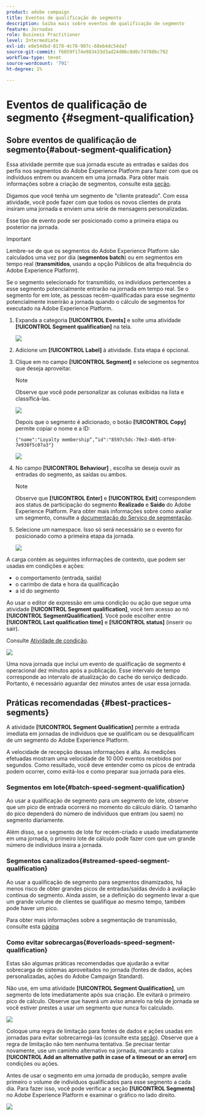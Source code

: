 ```yaml
---
product: adobe campaign
title: Eventos de qualificação de segmento
description: Saiba mais sobre eventos de qualificação de segmento
feature: Jornadas
role: Business Practitioner
level: Intermediate
exl-id: e8e54dbd-8178-4c70-907c-68eb4dc54da7
source-git-commit: f6059f174e983433d3ad24d06c0d0c74788bc792
workflow-type: tm+mt
source-wordcount: '791'
ht-degree: 1%

---
```


# Eventos de qualificação de segmento {#segment-qualification}

## Sobre eventos de qualificação de segmento{#about-segment-qualification}

Essa atividade permite que sua jornada escute as entradas e saídas dos perfis nos segmentos do Adobe Experience Platform para fazer com que os indivíduos entrem ou avancem em uma jornada. Para obter mais informações sobre a criação de segmentos, consulte esta [seção](../segment/about-segments.md).

Digamos que você tenha um segmento de &quot;cliente prateado&quot;. Com essa atividade, você pode fazer com que todos os novos clientes de prata insiram uma jornada e enviem uma série de mensagens personalizadas.

Esse tipo de evento pode ser posicionado como a primeira etapa ou posterior na jornada.

>[!IMPORTANT]
>
>Lembre-se de que os segmentos do Adobe Experience Platform são calculados uma vez por dia (**segmentos batch**) ou em segmentos em tempo real (**transmitidos**, usando a opção Públicos de alta frequência do Adobe Experience Platform).
>
>Se o segmento selecionado for transmitido, os indivíduos pertencentes a esse segmento potencialmente entrarão na jornada em tempo real. Se o segmento for em lote, as pessoas recém-qualificadas para esse segmento potencialmente inserirão a jornada quando o cálculo de segmentos for executado na Adobe Experience Platform.


1. Expanda a categoria **[!UICONTROL Events]** e solte uma atividade **[!UICONTROL Segment qualification]** na tela.

   ![](../assets/segment5.png)

1. Adicione um **[!UICONTROL Label]** à atividade. Esta etapa é opcional.

1. Clique em no campo **[!UICONTROL Segment]** e selecione os segmentos que deseja aproveitar.

   >[!NOTE]
   >
   >Observe que você pode personalizar as colunas exibidas na lista e classificá-las.

   ![](../assets/segment6.png)

   Depois que o segmento é adicionado, o botão **[!UICONTROL Copy]** permite copiar o nome e a ID:

   `{"name":"Loyalty membership“,”id":"8597c5dc-70e3-4b05-8fb9-7e938f5c07a3"}`

   ![](../assets/segment-copy.png)

1. No campo **[!UICONTROL Behaviour]** , escolha se deseja ouvir as entradas do segmento, as saídas ou ambos.

   >[!NOTE]
   >
   >Observe que **[!UICONTROL Enter]** e **[!UICONTROL Exit]** correspondem aos status de participação do segmento **Realizado** e **Saído** do Adobe Experience Platform. Para obter mais informações sobre como avaliar um segmento, consulte a [documentação do Serviço de segmentação](https://experienceleague.adobe.com/docs/experience-platform/segmentation/tutorials/evaluate-a-segment.html?lang=en#interpret-segment-results).

1. Selecione um namespace. Isso só será necessário se o evento for posicionado como a primeira etapa da jornada.

   ![](../assets/segment7.png)

A carga contém as seguintes informações de contexto, que podem ser usadas em condições e ações:

* o comportamento (entrada, saída)
* o carimbo de data e hora da qualificação
* a id do segmento

Ao usar o editor de expressão em uma condição ou ação que segue uma atividade **[!UICONTROL Segment qualification]**, você tem acesso ao nó **[!UICONTROL SegmentQualification]**. Você pode escolher entre **[!UICONTROL Last qualification time]** e **[!UICONTROL status]** (inserir ou sair).

Consulte [Atividade de condição](../building-journeys/condition-activity.md#about_condition).

![](../assets/segment8.png)

Uma nova jornada que inclui um evento de qualificação de segmento é operacional dez minutos após a publicação. Esse intervalo de tempo corresponde ao intervalo de atualização do cache do serviço dedicado. Portanto, é necessário aguardar dez minutos antes de usar essa jornada.

## Práticas recomendadas {#best-practices-segments}

A atividade **[!UICONTROL Segment Qualification]** permite a entrada imediata em jornadas de indivíduos que se qualificam ou se desqualificam de um segmento do Adobe Experience Platform.

A velocidade de recepção dessas informações é alta. As medições efetuadas mostram uma velocidade de 10 000 eventos recebidos por segundos. Como resultado, você deve entender como os picos de entrada podem ocorrer, como evitá-los e como preparar sua jornada para eles.

### Segmentos em lote{#batch-speed-segment-qualification}

Ao usar a qualificação de segmento para um segmento de lote, observe que um pico de entrada ocorrerá no momento do cálculo diário. O tamanho do pico dependerá do número de indivíduos que entram (ou saem) no segmento diariamente.

Além disso, se o segmento de lote for recém-criado e usado imediatamente em uma jornada, o primeiro lote de cálculo pode fazer com que um grande número de indivíduos insira a jornada.

### Segmentos canalizados{#streamed-speed-segment-qualification}

Ao usar a qualificação de segmento para segmentos dinamizados, há menos risco de obter grandes picos de entradas/saídas devido à avaliação contínua do segmento. Ainda assim, se a definição do segmento levar a que um grande volume de clientes se qualifique ao mesmo tempo, também pode haver um pico.

Para obter mais informações sobre a segmentação de transmissão, consulte esta [página](https://experienceleague.adobe.com/docs/experience-platform/segmentation/api/streaming-segmentation.html#api)

### Como evitar sobrecargas{#overloads-speed-segment-qualification}

Estas são algumas práticas recomendadas que ajudarão a evitar sobrecarga de sistemas aproveitados no jornada (fontes de dados, ações personalizadas, ações do Adobe Campaign Standard).

Não use, em uma atividade **[!UICONTROL Segment Qualification]**, um segmento de lote imediatamente após sua criação. Ele evitará o primeiro pico de cálculo. Observe que haverá um aviso amarelo na tela de jornada se você estiver prestes a usar um segmento que nunca foi calculado.

![](../assets/segment-error.png)

Coloque uma regra de limitação para fontes de dados e ações usadas em jornadas para evitar sobrecarregá-las (consulte esta [seção](../api/capping.md)). Observe que a regra de limitação não tem nenhuma tentativa. Se precisar tentar novamente, use um caminho alternativo na jornada, marcando a caixa **[!UICONTROL Add an alternative path in case of a timeout or an error]** em condições ou ações.

Antes de usar o segmento em uma jornada de produção, sempre avalie primeiro o volume de indivíduos qualificados para esse segmento a cada dia. Para fazer isso, você pode verificar a seção **[!UICONTROL Segments]** no Adobe Experience Platform e examinar o gráfico no lado direito.

![](../assets/segment-overload.png)
